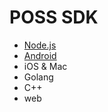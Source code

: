 # POSS SDK
- [Node.js](./Nodejs.md)
- [Android](./Android.md)
- iOS & Mac <Badge text="todo" type="warn" vertical=""/>
- Golang <Badge text="todo" type="warn" vertical=""/>
- C++ <Badge text="todo" type="warn" vertical=""/>
- web <Badge text="todo" type="warn" vertical=""/>
